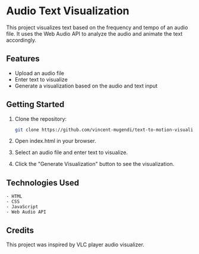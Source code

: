 # Audio Text Visualization

This project visualizes text based on the frequency and tempo of an audio file. It uses the Web Audio API to analyze the audio and animate the text accordingly.

## Features

- Upload an audio file
- Enter text to visualize
- Generate a visualization based on the audio and text input

## Getting Started

1. Clone the repository:

   ```sh
   git clone https://github.com/vincent-mugendi/text-to-motion-visualization.git
   ```
2. Open index.html in your browser.
3. Select an audio file and enter text to visualize.
4. Click the "Generate Visualization" button to see the visualization.

## Technologies Used
    - HTML
    - CSS
    - JavaScript
    - Web Audio API

## Credits
This project was inspired by VLC player audio visualizer.